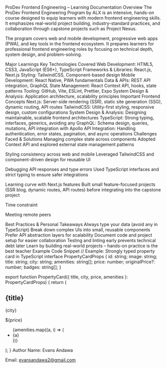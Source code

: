 ProDev Frontend Engineering – Learning Documentation
Overview
The ProDev Frontend Engineering Program by ALX is an intensive, hands-on course designed to equip learners with modern frontend engineering skills. It emphasizes real-world project building, industry-standard practices, and collaboration through capstone projects such as Project Nexus.

The program covers web and mobile development, progressive web apps (PWA), and key tools in the frontend ecosystem. It prepares learners for professional frontend engineering roles by focusing on technical depth, system design, and problem-solving.

Major Learnings
Key Technologies Covered
Web Development: HTML5, CSS3, JavaScript (ES6+), TypeScript
Frameworks & Libraries: React.js, Next.js
Styling: TailwindCSS, Component-based design
Mobile Development: React Native, PWA fundamentals
Data & APIs: REST API integration, GraphQL
State Management: React Context API, hooks, state patterns
Tooling: GitHub, Vite, ESLint, Prettier, Expo
System Design & Analysis: Application architecture, scalability principles
Important Frontend Concepts
Next.js: Server-side rendering (SSR), static site generation (SSG), dynamic routing, API routes
TailwindCSS: Utility-first styling, responsive design, custom configurations
System Design & Analysis: Designing maintainable, scalable frontend architectures
TypeScript: Strong typing, interfaces, generics, avoiding any
GraphQL: Schema design, queries, mutations, API integration with Apollo
API Integration: Handling authentication, error states, pagination, and async operations
Challenges Faced & Solutions
Managing complex state across components
Adopted Context API and explored external state management patterns

Styling consistency across web and mobile
Leveraged TailwindCSS and component-driven design for reusable UI

Debugging API responses and type errors
Used TypeScript interfaces and strict typing to ensure safer integrations

Learning curve with Next.js features
Built small feature-focused projects (SSR blog, dynamic routes, API routes) before integrating into the capstone project

Time constraint

Meeting remote peers

Best Practices & Personal Takeaways
Always type your data (avoid any in TypeScript)
Break down complex UIs into small, reusable components
Prefer API abstraction layers for scalability
Document code and project setup for easier collaboration
Testing and linting early prevents technical debt later
Learn by building real-world projects – hands-on practice is the best teacher
Example Code Snippet
// Example: Strongly typed property card in TypeScript
interface PropertyCardProps {
  id: string;
  image: string;
  title: string;
  city: string;
  amenities: string[];
  price: number;
  originalPrice?: number;
  badges: string[];
}

export function PropertyCard({ title, city, price, amenities }: PropertyCardProps) {
  return (
    <div className="rounded-xl shadow p-4">
      <h2 className="text-lg font-bold">{title}</h2>
      <p className="text-gray-600">{city}</p>
      <p className="text-green-700 font-semibold">${price}</p>
      <ul className="list-disc pl-4">
        {amenities.map((a, i) => (
          <li key={i}>{a}</li>
        ))}
      </ul>
    </div>
  );
}
Author
Name: Evans Andawa

Email: evansandawa2@gmail.com
